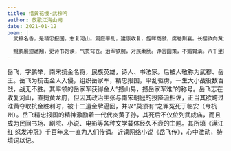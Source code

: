 ```yaml
---
title: 惜黄花慢·武穆吟
author: 放歌江海山阙
date: 2021-01-12
poem: |
  武穆名香，是精忠报国，志复河山。洞庭平乱，建康收复，旌晖商虢，席卷荆襄。长樱欲向黄龙府，令回急、泪别淮黄。更恨天、莫须有罪，屈死余杭。

  鲲鹏展翅遨翔，更诗书饱读，气贯穹苍。治军铁腕，对民柔肠。诤言国策，不媚胄潢。八千里路云和月，对功名、视作尘凡。祭忠烈，中华犹重岳王！
---
```


岳飞，字鹏举，南宋抗金名将，民族英雄，诗人、书法家。后被人敬称为武穆、岳王。岳飞为抗击金人入侵，组织岳家军，精忠报国，平乱驱虏，一生大小战役数百战，战无不胜。其率领的岳家军获得金人“撼山易，撼岳家军难”的称号。岳飞志在收复河山，直捣黄龙府，但因其政治主张与南宋朝庭的投降派相佐，正当其欲跨过淮黄夺取抗金胜利时，被十二道金牌逼回，并以“莫须有”之罪冤死于临安（今杭州）。岳飞精忠报国的精神激励着一代代炎黄子孙，其死后不仅位列武成庙，而且成为民间书场、剧院、小说、电影等各种文学载体经久不衰的主题。其所填《满江红·怒发冲冠》千百年来一直为人们传诵。近读网络小说《岳飞传》，心中激动，特填词以记。
